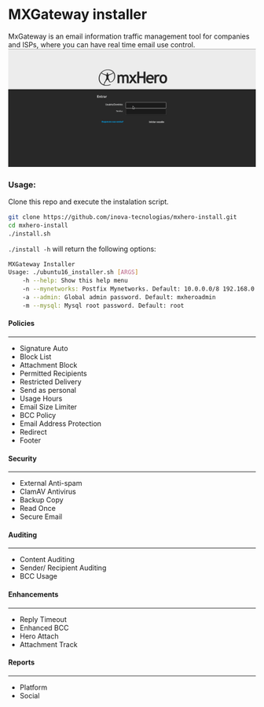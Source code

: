 # MXGateway installer

MxGateway is an email information traffic management tool for companies and ISPs, where you can have real time email use control.
![alt-text](example.gif)

### Usage:

Clone this repo and execute the instalation script.

```sh
git clone https://github.com/inova-tecnologias/mxhero-install.git
cd mxhero-install
./install.sh
```
`./install -h` will return the following options:

```sh
MXGateway Installer
Usage: ./ubuntu16_installer.sh [ARGS]
	-h --help: Show this help menu
	-n --mynetworks: Postfix Mynetworks. Default: 10.0.0.0/8 192.168.0.0/16 127.0.0.0/8
	-a --admin: Global admin password. Default: mxheroadmin
	-m --mysql: Mysql root password. Default: root
```

#### Policies
---
 - Signature Auto
 - Block List
 - Attachment Block
 - Permitted Recipients
 - Restricted Delivery
 - Send as personal
 - Usage Hours
 - Email Size Limiter
 - BCC Policy
 - Email Address Protection
 - Redirect
 - Footer
#### Security
---
  - External Anti-spam
 - ClamAV Antivirus
 - Backup Copy
 - Read Once
 - Secure Email
#### Auditing
---
 - Content Auditing
 - Sender/ Recipient Auditing
 - BCC Usage
#### Enhancements
---
 - Reply Timeout
 - Enhanced BCC
 - Hero Attach
 - Attachment Track
#### Reports
---
 - Platform
 - Social
